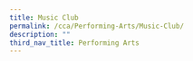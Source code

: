 ```yaml
---
title: Music Club
permalink: /cca/Performing-Arts/Music-Club/
description: ""
third_nav_title: Performing Arts
---
```

